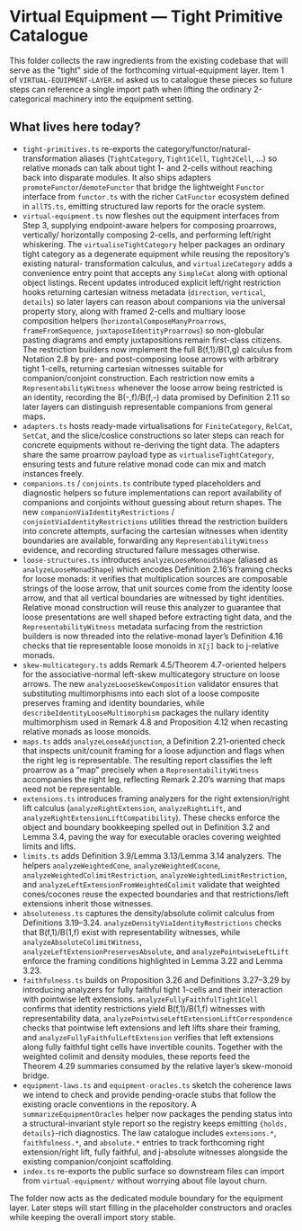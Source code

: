 # Virtual Equipment — Tight Primitive Catalogue

This folder collects the raw ingredients from the existing codebase that will
serve as the "tight" side of the forthcoming virtual-equipment layer.  Item 1 of
`VIRTUAL-EQUIPMENT-LAYER.md` asked us to catalogue these pieces so future steps
can reference a single import path when lifting the ordinary 2-categorical
machinery into the equipment setting.

## What lives here today?

- `tight-primitives.ts` re-exports the category/functor/natural-transformation
  aliases (`TightCategory`, `Tight1Cell`, `Tight2Cell`, …) so relative monads can
  talk about tight 1- and 2-cells without reaching back into disparate modules.
  It also ships adapters `promoteFunctor`/`demoteFunctor` that bridge the
  lightweight `Functor` interface from `functor.ts` with the richer `CatFunctor`
  ecosystem defined in `allTS.ts`, emitting structured law reports for the
  oracle system.
- `virtual-equipment.ts` now fleshes out the equipment interfaces from Step 3,
  supplying endpoint-aware helpers for composing proarrows, vertically/
  horizontally composing 2-cells, and performing left/right whiskering.  The
  `virtualiseTightCategory` helper packages an ordinary tight category as a
  degenerate equipment while reusing the repository’s existing natural-
  transformation calculus, and `virtualizeCategory` adds a convenience entry
  point that accepts any `SimpleCat` along with optional object listings.
  Recent updates introduced explicit left/right restriction hooks returning
  cartesian witness metadata (`direction`, `vertical`, `details`) so later layers
  can reason about companions via the universal property story, along with
  framed 2-cells and multiary loose composition helpers
  (`horizontalComposeManyProarrows`, `frameFromSequence`,
  `juxtaposeIdentityProarrows`) so non-globular pasting diagrams and empty
  juxtapositions remain first-class citizens.  The restriction builders now
  implement the full B(f,1)/B(1,g) calculus from Notation 2.8 by pre- and
  post-composing loose arrows with arbitrary tight 1-cells, returning cartesian
  witnesses suitable for companion/conjoint construction.  Each restriction now
  emits a `RepresentabilityWitness` whenever the loose arrow being restricted is
  an identity, recording the B(-,f)/B(f,-) data promised by Definition 2.11 so
  later layers can distinguish representable companions from general maps.
- `adapters.ts` hosts ready-made virtualisations for `FiniteCategory`, `RelCat`,
  `SetCat`, and the slice/coslice constructions so later steps can reach for
  concrete equipments without re-deriving the tight data.  The adapters share
  the same proarrow payload type as `virtualiseTightCategory`, ensuring tests
  and future relative monad code can mix and match instances freely.
- `companions.ts` / `conjoints.ts` contribute typed placeholders and diagnostic
  helpers so future implementations can report availability of companions and
  conjoints without guessing about return shapes.  The new
  `companionViaIdentityRestrictions` / `conjointViaIdentityRestrictions`
  utilities thread the restriction builders into concrete attempts, surfacing
  the cartesian witnesses when identity boundaries are available, forwarding any
  `RepresentabilityWitness` evidence, and recording structured failure messages
  otherwise.
- `loose-structures.ts` introduces `analyzeLooseMonoidShape` (aliased as
  `analyzeLooseMonadShape`) which encodes Definition 2.16’s framing checks for
  loose monads: it verifies that multiplication sources are composable strings
  of the loose arrow, that unit sources come from the identity loose arrow, and
  that all vertical boundaries are witnessed by tight identities.  Relative
  monad construction will reuse this analyzer to guarantee that loose
  presentations are well shaped before extracting tight data, and the
  `RepresentabilityWitness` metadata surfacing from the restriction builders is
  now threaded into the relative-monad layer’s Definition 4.16 checks that tie
  representable loose monoids in `X[j]` back to j-relative monads.
- `skew-multicategory.ts` adds Remark 4.5/Theorem 4.7-oriented helpers for the
  associative-normal left-skew multicategory structure on loose arrows.  The
  new `analyzeLooseSkewComposition` validator ensures that substituting
  multimorphisms into each slot of a loose composite preserves framing and
  identity boundaries, while `describeIdentityLooseMultimorphism` packages the
  nullary identity multimorphism used in Remark 4.8 and Proposition 4.12 when
  recasting relative monads as loose monoids.
- `maps.ts` adds `analyzeLooseAdjunction`, a Definition 2.21-oriented check that
  inspects unit/counit framing for a loose adjunction and flags when the right
  leg is representable.  The resulting report classifies the left proarrow as a
  “map” precisely when a `RepresentabilityWitness` accompanies the right leg,
  reflecting Remark 2.20’s warning that maps need not be representable.
- `extensions.ts` introduces framing analyzers for the right extension/right
  lift calculus (`analyzeRightExtension`, `analyzeRightLift`, and
  `analyzeRightExtensionLiftCompatibility`).  These checks enforce the object
  and boundary bookkeeping spelled out in Definition 3.2 and Lemma 3.4, paving
  the way for executable oracles covering weighted limits and lifts.
- `limits.ts` adds Definition 3.9/Lemma 3.13/Lemma 3.14 analyzers.  The helpers
  `analyzeWeightedCone`, `analyzeWeightedCocone`,
  `analyzeWeightedColimitRestriction`, `analyzeWeightedLimitRestriction`, and
  `analyzeLeftExtensionFromWeightedColimit` validate that weighted
  cones/cocones reuse the expected boundaries and that restrictions/left
  extensions inherit those witnesses.
- `absoluteness.ts` captures the density/absolute colimit calculus from
  Definitions 3.19–3.24.  `analyzeDensityViaIdentityRestrictions` checks that
  B(f,1)/B(1,f) exist with representability witnesses, while
  `analyzeAbsoluteColimitWitness`, `analyzeLeftExtensionPreservesAbsolute`, and
  `analyzePointwiseLeftLift` enforce the framing conditions highlighted in
  Lemma 3.22 and Lemma 3.23.
- `faithfulness.ts` builds on Proposition 3.26 and Definitions 3.27–3.29 by
  introducing analyzers for fully faithful tight 1-cells and their interaction
  with pointwise left extensions.  `analyzeFullyFaithfulTight1Cell` confirms
  that identity restrictions yield B(f,1)/B(1,f) witnesses with
  representability data, `analyzePointwiseLeftExtensionLiftCorrespondence`
  checks that pointwise left extensions and left lifts share their framing, and
  `analyzeFullyFaithfulLeftExtension` verifies that left extensions along fully
  faithful tight cells have invertible counits.  Together with the weighted
  colimit and density modules, these reports feed the Theorem 4.29 summaries
  consumed by the relative layer’s skew-monoid bridge.
- `equipment-laws.ts` and `equipment-oracles.ts` sketch the coherence laws we
  intend to check and provide pending-oracle stubs that follow the existing
  oracle conventions in the repository.  A `summarizeEquipmentOracles` helper
  now packages the pending status into a structural-invariant style report so
  the registry keeps emitting `{holds, details}`-rich diagnostics.  The law
  catalogue includes `extensions.*`, `faithfulness.*`, and `absolute.*` entries
  to track forthcoming right extension/right lift, fully faithful, and
  j-absolute witnesses alongside the existing companion/conjoint scaffolding.
- `index.ts` re-exports the public surface so downstream files can import from
  `virtual-equipment/` without worrying about file layout churn.

The folder now acts as the dedicated module boundary for the equipment layer.
Later steps will start filling in the placeholder constructors and oracles while
keeping the overall import story stable.
